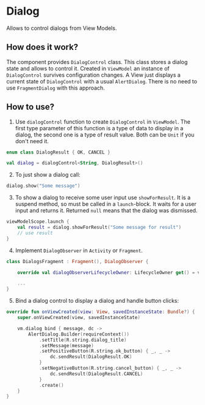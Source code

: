 # Dialog

Allows to control dialogs from View Models.

## How does it work?
The component provides `DialogControl` class. This class stores a dialog state and allows to control it. Created in `ViewModel` an instance of `DialogControl` survives configuration changes. A View just displays a current state of `DialogControl` with a usual `AlertDialog`. There is no need to use `FragmentDialog` with this approach.


## How to use?

1. Use `dialogControl` function to create `DialogControl` in `ViewModel`. The first type parameter of this function is a type of data to display in a dialog, the second one is a type of result value. Both can be `Unit` if you don't need it.

```kotlin
enum class DialogResult { OK, CANCEL }

val dialog = dialogControl<String, DialogResult>()
```

2. To just show a dialog call:
```kotlin
dialog.show("Some message")
```

3. To show a dialog to receive some user input use `showForResult`. It is a suspend method, so must be called in a `launch`-block. It waits for a user input and returns it. Returned `null` means that the dialog was dismissed.
```kotlin
viewModelScope.launch {
    val result = dialog.showForResult("Some message for result")
    // use result
}
```

4. Implement `DialogObserver` in `Activity` or `Fragment`.
```kotlin
class DialogsFragment : Fragment(), DialogObserver {

    override val dialogObserverLifecycleOwner: LifecycleOwner get() = viewLifecycleOwner

    ...
}
```

5. Bind a dialog control to display a dialog and handle button clicks:
```kotlin
override fun onViewCreated(view: View, savedInstanceState: Bundle?) {
    super.onViewCreated(view, savedInstanceState)

    vm.dialog bind { message, dc ->
        AlertDialog.Builder(requireContext())
            .setTitle(R.string.dialog_title)
            .setMessage(message)
            .setPositiveButton(R.string.ok_button) { _, _ ->
                dc.sendResult(DialogResult.OK)
            }
            .setNegativeButton(R.string.cancel_button) { _, _ ->
                dc.sendResult(DialogResult.CANCEL)
            }
            .create()
    }
}
```
